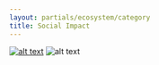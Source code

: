 ```yaml
---
layout: partials/ecosystem/category
title: Social Impact
---
```


[![alt text](//assets/img/ecosystem/social-impact/hexa.svg)](https://www.hexa.org/ "link")
![alt text](//assets/img/ecosystem/social-impact/yozma.png)
